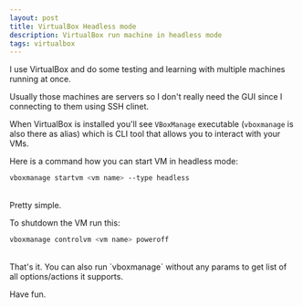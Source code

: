 ```yaml
---
layout: post
title: VirtualBox Headless mode
description: VirtualBox run machine in headless mode
tags: virtualbox
---
```


I use VirtualBox and do some testing and learning with multiple machines running at once.

Usually those machines are servers so I don't really need the GUI since I connecting to them using SSH clinet.

When VirtualBox is installed you'll see `VBoxManage` executable (`vboxmanage` is also there as alias) which is CLI tool
that allows you to interact with your VMs.

Here is a command how you can start VM in headless mode:

```bash
vboxmanage startvm <vm name> --type headless
```
<br/>
Pretty simple.

To shutdown the VM run this:

```bash
vboxmanage controlvm <vm name> poweroff
```
<br/>
That's it. You can also run `vboxmanage` without any params to get list of all options/actions it supports.

Have fun.
